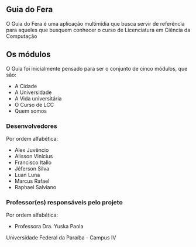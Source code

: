 ## Guia do Fera

O Guia do Fera é uma aplicação multimídia que busca servir de referência para aqueles que busquem conhecer o curso de Licenciatura em Ciência da Computação

## Os módulos

O Guia foi inicialmente pensado para ser o conjunto de cinco módulos, que são:

- A Cidade
- A Universidade
- A Vida universitária
- O Curso de LCC
- Quem somos


### Desenvolvedores

Por ordem alfabética:
- Alex Juvêncio
- Alisson Vinícius
- Francisco Itallo
- Jéferson Silva
- Luan Luna
- Marcus Rafael
- Raphael Salviano


### Professor(es) responsáveis pelo projeto

Por ordem alfabética:
- Professora Dra. Yuska Paola


Universidade Federal da Paraíba - Campus IV
